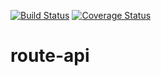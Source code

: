 [![Build Status](https://travis-ci.org/findechoes/route-api.svg?branch=master)](https://travis-ci.org/findechoes/route-api)
[![Coverage Status](https://coveralls.io/repos/github/findechoes/route-api/badge.svg)](https://coveralls.io/github/findechoes/route-api)
# route-api
